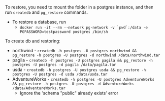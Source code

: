 To restore, you need to mount the folder in a postgres instance, and then run `createdb` and `pg_restore` commands.

* To restore a database, run 
  * ```docker run -it --rm --network pg-network -v `pwd`:/data -e PGPASSWORD=testpassword postgres /bin/sh```

To create db and restoring:
  * northwind - `createdb -h postgres -U postgres northwind && pg_restore -h postgres -U postgres -d northwind /data/northwind.tar` 
  * pagila - `createdb -h postgres -U postgres pagila && pg_restore -h postgres -U postgres -d pagila /data/pagila.tar`
  * usda - `createdb -h postgres -U postgres usda && pg_restore -h postgres -U postgres -d usda /data/usda.tar`
  * AdventureWorks - `createdb -h postgres -U postgres AdventureWorks && pg_restore -h postgres -U postgres -d AdventureWorks /data/AdventureWorks.tar`
    * Ignore the 'schema "public" already exists' error
